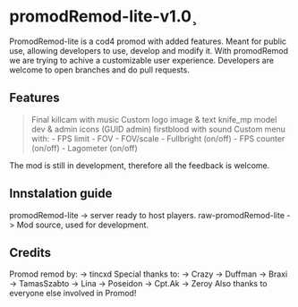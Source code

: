 # promodRemod-lite-v1.0¸
PromodRemod-lite is a cod4 promod with added features. Meant for public use, allowing developers to use, develop and modify it. With promodRemod we are trying to achive a customizable user experience. Developers are welcome to open branches and do pull requests.

## Features
> Final killcam with music
> Custom logo image & text
> knife_mp model
> dev & admin icons (GUID admin)
> firstblood with sound
> Custom menu with:
    - FPS limit
    - FOV 
    - FOV/scale
    - Fullbright (on/off)
    - FPS counter (on/off)
    - Lagometer (on/off)


The mod is still in development, therefore all the feedback is welcome. 

## Innstalation guide
promodRemod-lite -> server ready to host players.
raw-promodRemod-lite -> Mod source, used for development.

## Credits
Promod remod by: 
-> tincxd
Special thanks to:
-> Crazy
-> Duffman
-> Braxi
-> TamasSzabto
-> Lina
-> Poseidon
-> Cpt.Ak
-> Zeroy
Also thanks to everyone else involved in Promod!